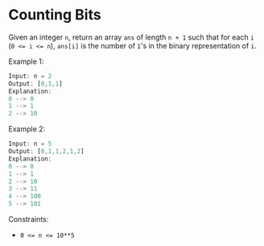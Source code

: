 # Counting Bits

Given an integer `n`, return an array `ans` of length `n + 1` such that for each `i` (`0 <= i <= n`), `ans[i]` is the number of `1`'s in the binary representation of `i`.

 

Example 1:
```ts
Input: n = 2
Output: [0,1,1]
Explanation:
0 --> 0
1 --> 1
2 --> 10
```
Example 2:
```ts
Input: n = 5
Output: [0,1,1,2,1,2]
Explanation:
0 --> 0
1 --> 1
2 --> 10
3 --> 11
4 --> 100
5 --> 101
```

Constraints:

- `0 <= n <= 10**5`